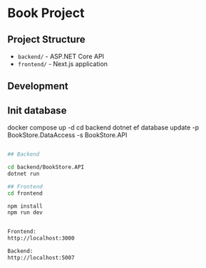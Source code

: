# Book Project

## Project Structure
- `backend/` - ASP.NET Core API
- `frontend/` - Next.js application

## Development

## Init database

docker compose up -d
cd backend
dotnet ef database update -p BookStore.DataAccess -s BookStore.API

```bash

## Backend

cd backend/BookStore.API
dotnet run

## Frontend
cd frontend

npm install 
npm run dev


Frontend:
http://localhost:3000

Backend: 
http://localhost:5007
